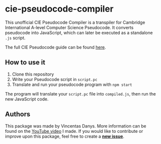 # cie-pseudocode-compiler
This unofficial CIE Pseudocode Compiler is a transpiler for Cambridge International A-level Computer Science Pseudocode. It converts pseudocode into JavaScript, which can later be executed as a standalone `.js` script.

The full CIE Pseudocode guide can be found [here](https://learnlearn.uk/alevelcs/wp-content/uploads/sites/20/2020/09/9608_PSEUDOCODE_GUIDE.pdf).

## How to use it
1. Clone this repository
2. Write your Pseudocode script in `script.pc`
3. Translate and run your pseudocode program with `npm start`

The program will translate your `script.pc` file into `compiled.js`, then run the new JavaScript code.

## Authors
This package was made by Vincentas Danys. More information can be found on the [YouTube video]() I made.
If you would like to contribute or improve upon this package, feel free to create a [__new issue__](https://github.com/VinceKaj/cie-pseudocode-compiler/issues).
